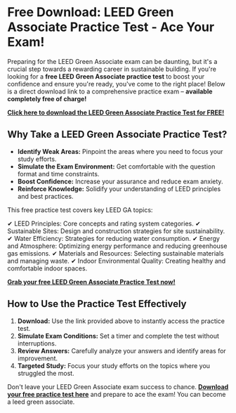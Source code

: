 # Free Download: LEED Green Associate Practice Test - Ace Your Exam!

Preparing for the LEED Green Associate exam can be daunting, but it's a crucial step towards a rewarding career in sustainable building. If you're looking for a **free LEED Green Associate practice test** to boost your confidence and ensure you're ready, you've come to the right place! Below is a direct download link to a comprehensive practice exam – **available completely free of charge!**

[**Click here to download the LEED Green Associate Practice Test for FREE!**](https://udemywork.com/leed-green-associate-practice-test)

## Why Take a LEED Green Associate Practice Test?

*   **Identify Weak Areas:** Pinpoint the areas where you need to focus your study efforts.
*   **Simulate the Exam Environment:** Get comfortable with the question format and time constraints.
*   **Boost Confidence:** Increase your assurance and reduce exam anxiety.
*   **Reinforce Knowledge:** Solidify your understanding of LEED principles and best practices.

This free practice test covers key LEED GA topics:

✔   LEED Principles: Core concepts and rating system categories.
✔   Sustainable Sites: Design and construction strategies for site sustainability.
✔   Water Efficiency: Strategies for reducing water consumption.
✔   Energy and Atmosphere: Optimizing energy performance and reducing greenhouse gas emissions.
✔   Materials and Resources: Selecting sustainable materials and managing waste.
✔   Indoor Environmental Quality: Creating healthy and comfortable indoor spaces.

[**Grab your free LEED Green Associate Practice Test now!**](https://udemywork.com/leed-green-associate-practice-test)

## How to Use the Practice Test Effectively

1.  **Download:** Use the link provided above to instantly access the practice test.
2.  **Simulate Exam Conditions:** Set a timer and complete the test without interruptions.
3.  **Review Answers:** Carefully analyze your answers and identify areas for improvement.
4.  **Targeted Study:** Focus your study efforts on the topics where you struggled the most.

Don't leave your LEED Green Associate exam success to chance. **[Download your free practice test here](https://udemywork.com/leed-green-associate-practice-test)** and prepare to ace the exam! You can become a leed green associate.
